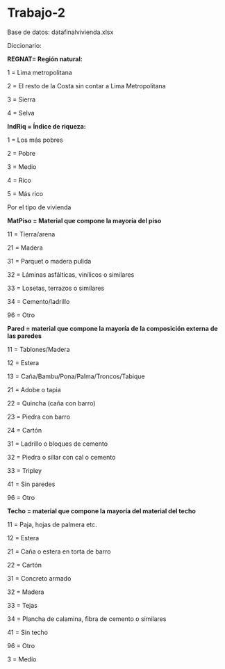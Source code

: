 # Trabajo-2
 Base de datos: datafinalvivienda.xlsx
 
 Diccionario:
 
 **REGNAT= Región natural:**
 
 1 = Lima metropolitana
 
 2 = El resto de la Costa sin contar a Lima Metropolitana
 
 3 = Sierra
 
 4 = Selva

 **IndRiq = Índice de riqueza:**

 1 = Los más pobres

 2 = Pobre

 3 = Medio 

 4 = Rico

 5 = Más rico

 Por el tipo de vivienda 

 **MatPiso = Material que compone la mayoría del piso**

11 = Tierra/arena

21 = Madera

31 = Parquet o madera pulida

32 = Láminas asfálticas, vinílicos o similares

33 = Losetas, terrazos o similares

34 = Cemento/ladrillo

96 = Otro

**Pared = material que compone la mayoría de la composición externa de las paredes**

11 = Tablones/Madera

12 = Estera

13 = Caña/Bambu/Pona/Palma/Troncos/Tabique

21 = Adobe o tapia

22 = Quincha (caña con barro)

23 = Piedra con barro

24 = Cartón

31 = Ladrillo o bloques de cemento

32 = Piedra o sillar con cal o cemento

33 = Tripley

41 = Sin paredes

96 = Otro

**Techo = material que compone la mayoría del material del techo**

11 = Paja, hojas de palmera etc.

12 = Estera

21 = Caña o estera en torta de barro

22 = Cartón

31 = Concreto armado

32 = Madera

33 = Tejas

34 = Plancha de calamina, fibra de cemento o similares

41 = Sin techo

96 = Otro

 

 3 = Medio

